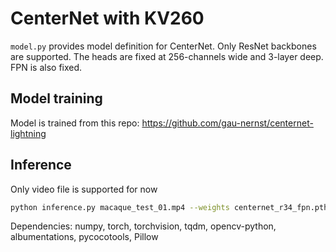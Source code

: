 # CenterNet with KV260

`model.py` provides model definition for CenterNet. Only ResNet backbones are supported. The heads are fixed at 256-channels wide and 3-layer deep. FPN is also fixed.

## Model training

Model is trained from this repo: https://github.com/gau-nernst/centernet-lightning

## Inference

Only video file is supported for now

```bash
python inference.py macaque_test_01.mp4 --weights centernet_r34_fpn.pth --threshold 0.1 --img_w 960 --img_h 544
```

Dependencies: numpy, torch, torchvision, tqdm, opencv-python, albumentations, pycocotools, Pillow
